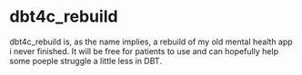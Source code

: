 # dbt4c_rebuild

dbt4c_rebuild is, as the name implies, a rebuild of my old mental health app i never finished.
It will be free for patients to use and can hopefully help some poeple struggle a little less in DBT.

